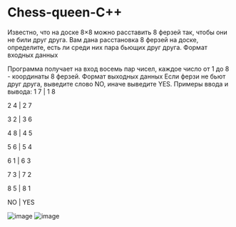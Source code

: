 # Chess-queen-С++
Известно, что на доске 8×8 можно расставить 8 ферзей так, чтобы они не били друг друга. Вам дана расстановка 8 ферзей на доске, определите, есть ли среди них пара бьющих друг друга.
Формат входных данных

Программа получает на вход восемь пар чисел, каждое число от 1 до 8 - координаты 8 ферзей.
Формат выходных данных
Если ферзи не бьют друг друга, выведите слово NO, иначе выведите YES.
Примеры ввода и вывода:
1 7     |     1 8

2 4     |     2 7

3 2     |     3 6

4 8     |     4 5

5 6     |     5 4

6 1     |     6 3

7 3     |     7 2 

8 5     |     8 1

NO      |     YES


![image](https://user-images.githubusercontent.com/92678018/185223137-8dc610e8-3c54-4149-aed1-e911bde309eb.png)
![image](https://user-images.githubusercontent.com/92678018/185223054-62497a9b-5d0e-407e-91d1-35116b7b800c.png)

